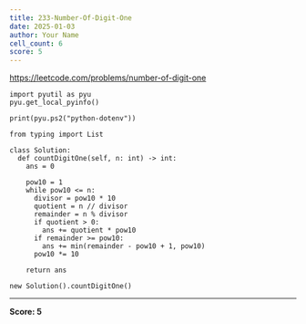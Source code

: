 ```yaml
---
title: 233-Number-Of-Digit-One
date: 2025-01-03
author: Your Name
cell_count: 6
score: 5
---
```


https://leetcode.com/problems/number-of-digit-one


```
import pyutil as pyu
pyu.get_local_pyinfo()
```


```
print(pyu.ps2("python-dotenv"))
```


```
from typing import List
```


```
class Solution:
  def countDigitOne(self, n: int) -> int:
    ans = 0

    pow10 = 1
    while pow10 <= n:
      divisor = pow10 * 10
      quotient = n // divisor
      remainder = n % divisor
      if quotient > 0:
        ans += quotient * pow10
      if remainder >= pow10:
        ans += min(remainder - pow10 + 1, pow10)
      pow10 *= 10

    return ans
```


```
new Solution().countDigitOne()
```


---
**Score: 5**